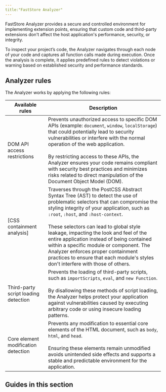 ```yaml
---
title:"FastStore Analyzer"
---
```


FastStore Analyzer provides a secure and controlled environment for implementing extension points, ensuring that custom code and third-party extensions don't affect the host application's performance, security, or integrity.

To inspect your project’s code, the Analyzer navigates through each node of your code and captures all function calls made during execution. Once the analysis is complete, it applies predefined rules to detect violations or warning based on established security and performance standards.

## Analyzer rules

The Analyzer works by applying the following rules:

| Available rules                    | Description                                                                                                                                                                                                                                                                                                                                                                                                                                                                                      |
|-----------------------------------|--------------------------------------------------------------------------------------------------------------------------------------------------------------------------------------------------------------------------------------------------------------------------------------------------------------------------------------------------------------------------------------------------------------------------------------------------------------------------------------------------|
| DOM API access restrictions       | Prevents unauthorized access to specific DOM APIs (example: `document`, `window`, `localStorage`) that could potentially lead to security vulnerabilities or interfere with the normal operation of the web application.<br><br>By restricting access to these APIs, the Analyzer ensures your code remains compliant with security best practices and minimizes risks related to direct manipulation of the Document Object Model (DOM).                            |
| [CSS containment analysis]        | Traverses through the PostCSS Abstract Syntax Tree (AST) to detect the use of problematic selectors that can compromise the styling integrity of your application, such as `:root`, `:host`, and `:host-context`.<br><br>These selectors can lead to global style leakage, impacting the look and feel of the entire application instead of being contained within a specific module or component. The Analyzer enforces proper containment practices to ensure that each module's styles don't interfere with those of others. |
| Third-party script loading detection | Prevents the loading of third-party scripts, such as `importScripts`, `eval`, and `new Function`.<br><br>By disallowing these methods of script loading, the Analyzer helps protect your application against vulnerabilities caused by executing arbitrary code or using insecure loading patterns.                                                                                                                                        |
| Core element modification detection | Prevents any modification to essential core elements of the HTML document, such as `body`, `html`, and `head`.<br><br>Ensuring these elements remain unmodified avoids unintended side effects and supports a stable and predictable environment for the application.                                                                                                                                                                                    |

## Guides in this section

<Flex>
  <WhatsNextCard
    title="Implementing FastStore Analyzer"
    description="Learn how to implement FastStore Analyzer in your store."
    linkTo="https://developers.vtex.com/docs/guides/faststore/faststore-analyzer-implementation"
    linkTitle="See more"
  />
  <WhatsNextCard
    title="CSS Analysis"
    description="Discover how FastStore Analyzer blocks unsafe CSS and auto-fixes non-compliant styles."
    linkTo="https://developers.vtex.com/docs/guides/faststore/faststore-analyzer-css-analysis"
    linkTitle="See more"
  />
</Flex>
